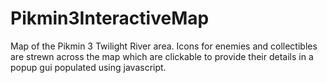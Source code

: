 # Pikmin3InteractiveMap
Map of the Pikmin 3 Twilight River area. Icons for enemies and collectibles are strewn across the map which are clickable to provide their details in a popup gui populated using javascript.
